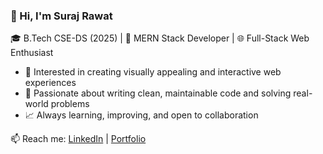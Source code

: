 ### 👋 Hi, I'm Suraj Rawat

🎓 B.Tech CSE-DS (2025) | 🧠 MERN Stack Developer | 🌐 Full-Stack Web Enthusiast
- 🔧 Interested in creating visually appealing and interactive web experiences
- 🎯 Passionate about writing clean, maintainable code and solving real-world problems
- 📈 Always learning, improving, and open to collaboration

📫 Reach me: [LinkedIn](https://www.linkedin.com/in/suraj-rawat-510bb1229) | [Portfolio](https://updatedportfoliofinal.netlify.app)

<!---
Suraj6260/Suraj6260 is a ✨ special ✨ repository because its `README.md` (this file) appears on your GitHub profile.
You can click the Preview link to take a look at your changes.
--->
